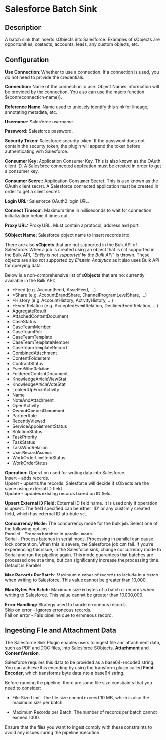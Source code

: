 # Salesforce Batch Sink


Description
-----------
A batch sink that inserts sObjects into Salesforce.
Examples of sObjects are opportunities, contacts, accounts, leads, any custom objects, etc.

Configuration
-------------

**Use Connection:** Whether to use a connection. If a connection is used, you do not need to provide the credentials.

**Connection:** Name of the connection to use. Object Names information will be provided by the connection.
You also can use the macro function ${conn(connection-name)}.  

**Reference Name:** Name used to uniquely identify this sink for lineage, annotating metadata, etc.

**Username:** Salesforce username.

**Password:** Salesforce password.

**Security Token:** Salesforce security token. If the password does not contain the security token, the plugin 
will append the token before authenticating with Salesforce.

**Consumer Key:** Application Consumer Key. This is also known as the OAuth client  ID.
A Salesforce connected application must be created in order to get a consumer key.

**Consumer Secret:** Application Consumer Secret. This is also known as the OAuth client secret.
A Salesforce connected application must be created in order to get a client secret.

**Login URL:** Salesforce OAuth2 login URL.

**Connect Timeout:** Maximum time in milliseconds to wait for connection initialization before it times out.

**Proxy URL:** Proxy URL. Must contain a protocol, address and port.

**SObject Name:** Salesforce object name to insert records into.

There are also **sObjects** that are not supported in the Bulk API of Salesforce.
When a job is created using an object that is not supported in the Bulk API, "_Entity is not supported by the Bulk API_" is thrown.
These objects are also not supported by _Einstein Analytics_ as it also uses Bulk API for querying data.

Below is a non-comprehensive list of **sObjects** that are not currently available in the Bulk API:
- *Feed (e.g. AccountFeed, AssetFeed, ...)
- *Share (e.g. AccountBrandShare, ChannelProgramLevelShare, ...)
- *History (e.g. AccountHistory, ActivityHistory, ...)
- *EventRelation (e.g. AcceptedEventRelation, DeclinedEventRelation, ...)
- AggregateResult
- AttachedContentDocument
- CaseStatus
- CaseTeamMember
- CaseTeamRole
- CaseTeamTemplate
- CaseTeamTemplateMember
- CaseTeamTemplateRecord
- CombinedAttachment
- ContentFolderItem
- ContractStatus
- EventWhoRelation
- FolderedContentDocument
- KnowledgeArticleViewStat
- KnowledgeArticleVoteStat
- LookedUpFromActivity
- Name
- NoteAndAttachment
- OpenActivity
- OwnedContentDocument
- PartnerRole
- RecentlyViewed
- ServiceAppointmentStatus
- SolutionStatus
- TaskPriority
- TaskStatus
- TaskWhoRelation
- UserRecordAccess
- WorkOrderLineItemStatus
- WorkOrderStatus

**Operation:** Operation used for writing data into Salesforce.  
Insert - adds records.  
Upsert - upserts the records. Salesforce will decide if sObjects
are the same using external ID field.  
Update - updates existing records based on ID field.

**Upsert External ID Field:** External ID field name. It is used only if operation is upsert.
The field specified can be either 'ID' or any customly created field, which has external ID attribute set.

**Concurrency Mode:** The concurrency mode for the bulk job. Select one of the following options:  
Parallel - Process batches in parallel mode.  
Serial - Process batches in serial mode. Processing in parallel can cause lock contention. When this is severe,
the Salesforce job can fail. If you’re experiencing this issue, in the Salesforce sink, change concurrency mode to
Serial and run the pipeline again. This mode guarantees that batches are processed one at a time, but can
significantly increase the processing time.  
Default is Parallel.

**Max Records Per Batch:** Maximum number of records to include in a batch when writing to Salesforce.
This value cannot be greater than 10,000.

**Max Bytes Per Batch:** Maximum size in bytes of a batch of records when writing to Salesforce.
This value cannot be greater than 10,000,000.

**Error Handling:** Strategy used to handle erroneous records.  
Skip on error - Ignores erroneous records.  
Fail on error - Fails pipeline due to erroneous record.

Ingesting File and Attachment Data
-----------
The Salesforce Sink Plugin enables users to ingest file and attachment data, such as PDF and DOC files, into Salesforce
SObjects, **Attachment** and **ContentVersion**.

Salesforce requires this data to be provided as a base64-encoded string. You can achieve this encoding by using the
transform plugin called **Field Encoder**, which transforms byte data into a
base64 string.

Before running the pipeline, there are some file size constraints that you need to consider:

- File Size Limit: The file size cannot exceed 10 MB, which is also the maximum size per batch.

- Maximum Records per Batch: The number of records per batch cannot exceed 1000.

Ensure that the files you want to ingest comply with these constraints to avoid any issues during the pipeline
execution.
